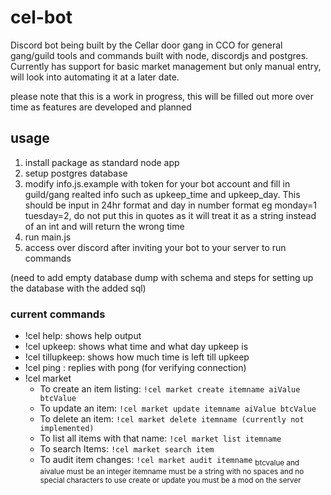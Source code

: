 # cel-bot
Discord bot being built by the Cellar door gang in CCO for general gang/guild tools and commands built with node, discordjs and postgres. Currently has support for basic market management but only manual entry, will look into automating it at a later date.

please note that this is a work in progress, this will be filled out more over time as features are developed and planned

## usage
1. install package as standard node app
2. setup postgres database
3. modify info.js.example with token for your bot account and fill in guild/gang realted info such as upkeep_time and upkeep_day. This should be input in 24hr format and day in number format eg monday=1 tuesday=2, do not put this in quotes as it will treat it as a string instead of an int and will return the wrong time
4. run main.js
5. access over discord after inviting your bot to your server to run commands

(need to add empty database dump with schema and steps for setting up the database with the added sql)

### current commands
* !cel help:   shows help output
* !cel upkeep:  shows what time and what day upkeep is
* !cel tillupkeep:  shows how much time is left till upkeep
* !cel ping : replies with pong (for verifying connection)
* !cel market
    * To create an item listing:            `!cel market create itemname aiValue btcValue`
    * To update an item:                    `!cel market update itemname aiValue btcValue`
    * To delete an item:                    `!cel market delete itemname (currently not implemented)`
    * To list all items with that name:     `!cel market list itemname`
    * To search Items:                      `!cel market search item` 
    * To audit item changes:                `!cel market audit itemname`
    <sub> btcvalue and aivalue must be an integer </sub>
    <sub> itemname must be a string with no spaces and no special characters </sub>
    <sub> to use create or update you must be a mod on the server </sub>